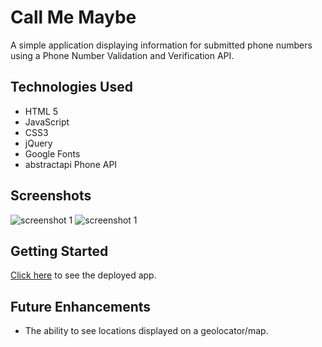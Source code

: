 # Call Me Maybe

A simple application displaying information for submitted phone numbers using a Phone Number Validation and Verification API.

## Technologies Used 

* HTML 5
* JavaScript
* CSS3
* jQuery
* Google Fonts
* abstractapi Phone API

## Screenshots
![screenshot 1](https://i.imgur.com/lh5QpkE.png)
![screenshot 1](https://i.imgur.com/VBoD8ir.png)

## Getting Started
[Click here](https://pages.git.generalassemb.ly/robert-johnson/Project-1-Phone/) to see the deployed app.

## Future Enhancements
* The ability to see locations displayed on a geolocator/map.
